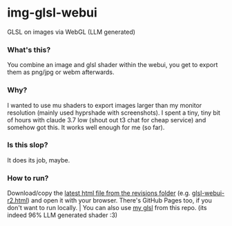 # img-glsl-webui
GLSL on images via WebGL (LLM generated)

### What's this?
You combine an image and glsl shader within the webui, you get to export them as png/jpg or webm afterwards.

### Why?
I wanted to use mu shaders to export images larger than my monitor resolution (mainly used hyprshade with screenshots). I spent a tiny, tiny bit of hours with claude 3.7 low (shout out t3 chat for cheap service) and somehow got this. It works well enough for me (so far).

### Is this slop?
It does its job, maybe.

### How to run?
Download/copy the [latest html file from the revisions folder](https://github.com/PopCat19/img-glsl-webui/tree/main/revisions) (e.g. [glsl-webui-r2.html](https://github.com/PopCat19/img-glsl-webui/blob/main/revisions/glsl-webui-r2.html)) and open it with your browser. There's GitHub Pages too, if you don't want to run locally.
|
You can also use [my glsl](https://github.com/PopCat19/img-glsl-webui/blob/main/cool-stuff.glsl) from this repo. (its indeed 96% LLM generated shader :3)
